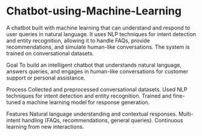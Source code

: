 # Chatbot-using-Machine-Learning
A chatbot built with machine learning that can understand and respond to user queries in natural language. It uses NLP techniques for intent detection and entity recognition, allowing it to handle FAQs, provide recommendations, and simulate human-like conversations. The system is trained on conversational datasets.

Goal
To build an intelligent chatbot that understands natural language, answers queries, and engages in human-like conversations for customer support or personal assistance.

Process
Collected and preprocessed conversational datasets.
Used NLP techniques for intent detection and entity recognition.
Trained and fine-tuned a machine learning model for response generation.

Features
Natural language understanding and contextual responses.
Multi-intent handling (FAQs, recommendations, general queries).
Continuous learning from new interactions.
